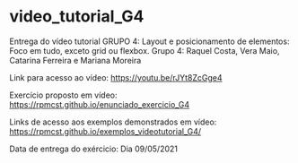 # video_tutorial_G4
Entrega do vídeo tutorial GRUPO 4: Layout e posicionamento de elementos: Foco em tudo, exceto grid ou flexbox. Grupo 4: Raquel Costa, Vera Maio, Catarina Ferreira e Mariana Moreira

Link para acesso ao vídeo: https://youtu.be/rJYt8ZcGge4

Exercício proposto em vídeo: https://rpmcst.github.io/enunciado_exercicio_G4

Links de acesso aos exemplos demonstrados em vídeo: https://rpmcst.github.io/exemplos_videotutorial_G4/

Data de entrega do exércicio: Dia 09/05/2021
